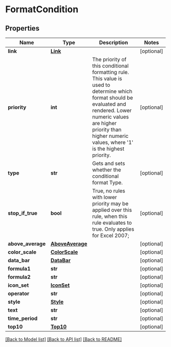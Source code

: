 # FormatCondition

## Properties
Name | Type | Description | Notes
------------ | ------------- | ------------- | -------------
**link** | [**Link**](Link.md) |  | [optional] 
**priority** | **int** | The priority of this conditional formatting rule. This value is used to determine     which format should be evaluated and rendered. Lower numeric values are higher     priority than higher numeric values, where &#39;1&#39; is the highest priority. | [optional] 
**type** | **str** | Gets and sets whether the conditional format Type.              | [optional] 
**stop_if_true** | **bool** | True, no rules with lower priority may be applied over this rule, when this     rule evaluates to true.  Only applies for Excel 2007; | [optional] 
**above_average** | [**AboveAverage**](AboveAverage.md) |  | [optional] 
**color_scale** | [**ColorScale**](ColorScale.md) |  | [optional] 
**data_bar** | [**DataBar**](DataBar.md) |  | [optional] 
**formula1** | **str** |  | [optional] 
**formula2** | **str** |  | [optional] 
**icon_set** | [**IconSet**](IconSet.md) |  | [optional] 
**operator** | **str** |  | [optional] 
**style** | [**Style**](Style.md) |  | [optional] 
**text** | **str** |  | [optional] 
**time_period** | **str** |  | [optional] 
**top10** | [**Top10**](Top10.md) |  | [optional] 

[[Back to Model list]](../README.md#documentation-for-models) [[Back to API list]](../README.md#documentation-for-api-endpoints) [[Back to README]](../README.md)


